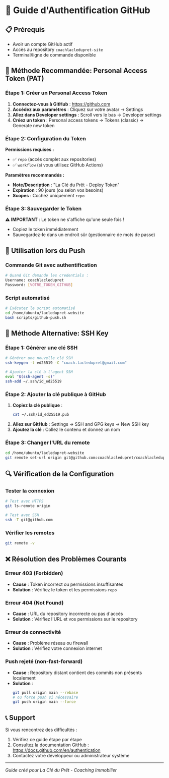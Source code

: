 
# 🔐 Guide d'Authentification GitHub

## 📋 Prérequis
- Avoir un compte GitHub actif
- Accès au repository `coachlacledupret-site`
- Terminal/ligne de commande disponible

## 🎯 Méthode Recommandée: Personal Access Token (PAT)

### Étape 1: Créer un Personal Access Token
1. **Connectez-vous à GitHub** : https://github.com
2. **Accédez aux paramètres** : Cliquez sur votre avatar → Settings
3. **Allez dans Developer settings** : Scroll vers le bas → Developer settings
4. **Créez un token** : Personal access tokens → Tokens (classic) → Generate new token

### Étape 2: Configuration du Token
**Permissions requises :**
- ✅ `repo` (accès complet aux repositories)
- ✅ `workflow` (si vous utilisez GitHub Actions)

**Paramètres recommandés :**
- **Note/Description** : "La Clé du Prêt - Deploy Token"
- **Expiration** : 90 jours (ou selon vos besoins)
- **Scopes** : Cochez uniquement `repo`

### Étape 3: Sauvegarder le Token
⚠️ **IMPORTANT** : Le token ne s'affiche qu'une seule fois !
- Copiez le token immédiatement
- Sauvegardez-le dans un endroit sûr (gestionnaire de mots de passe)

## 🚀 Utilisation lors du Push

### Commande Git avec authentification
```bash
# Quand Git demande les credentials :
Username: coachlacledupret
Password: [VOTRE_TOKEN_GITHUB]
```

### Script automatisé
```bash
# Exécutez le script automatisé
cd /home/ubuntu/lacledupret-website
bash scripts/github-push.sh
```

## 🔧 Méthode Alternative: SSH Key

### Étape 1: Générer une clé SSH
```bash
# Générer une nouvelle clé SSH
ssh-keygen -t ed25519 -C "coach.lacledupret@gmail.com"

# Ajouter la clé à l'agent SSH
eval "$(ssh-agent -s)"
ssh-add ~/.ssh/id_ed25519
```

### Étape 2: Ajouter la clé publique à GitHub
1. **Copiez la clé publique** :
   ```bash
   cat ~/.ssh/id_ed25519.pub
   ```
2. **Allez sur GitHub** : Settings → SSH and GPG keys → New SSH key
3. **Ajoutez la clé** : Collez le contenu et donnez un nom

### Étape 3: Changer l'URL du remote
```bash
cd /home/ubuntu/lacledupret-website
git remote set-url origin git@github.com:coachlacledupret/coachlacledupret-site.git
```

## 🔍 Vérification de la Configuration

### Tester la connexion
```bash
# Test avec HTTPS
git ls-remote origin

# Test avec SSH
ssh -T git@github.com
```

### Vérifier les remotes
```bash
git remote -v
```

## ❌ Résolution des Problèmes Courants

### Erreur 403 (Forbidden)
- **Cause** : Token incorrect ou permissions insuffisantes
- **Solution** : Vérifiez le token et les permissions `repo`

### Erreur 404 (Not Found)
- **Cause** : URL du repository incorrecte ou pas d'accès
- **Solution** : Vérifiez l'URL et vos permissions sur le repository

### Erreur de connectivité
- **Cause** : Problème réseau ou firewall
- **Solution** : Vérifiez votre connexion internet

### Push rejeté (non-fast-forward)
- **Cause** : Repository distant contient des commits non présents localement
- **Solution** : 
  ```bash
  git pull origin main --rebase
  # ou force push si nécessaire
  git push origin main --force
  ```

## 📞 Support

Si vous rencontrez des difficultés :
1. Vérifiez ce guide étape par étape
2. Consultez la documentation GitHub : https://docs.github.com/en/authentication
3. Contactez votre développeur ou administrateur système

---
*Guide créé pour La Clé du Prêt - Coaching Immobilier*
